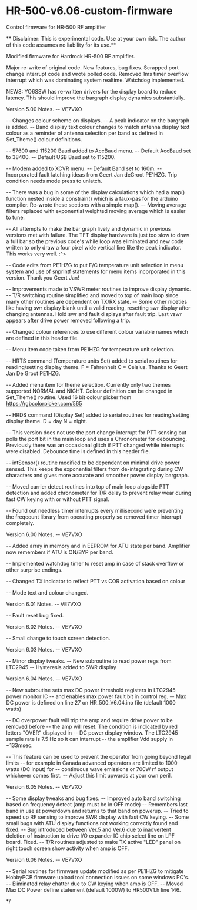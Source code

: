 # HR-500-v6.06-custom-firmware

Control firmware for HR-500 RF amplifier

\*\* Disclaimer: This is experimental code. Use at your own risk. The author of this code assumes no liability for its use.\*\*



Modified firmware for Hardrock HR-500 RF amplifier.

Major re-write of original code. New features, bug fixes.
Scrapped port change interrupt code and wrote polled code. Removed 1ms timer overflow interrupt which was dominating system realtime. Watchdog implemented.

NEWS: YO6SSW has re-written drivers for the display board to reduce latency. This should improve the bargraph display dynamics substantially.

Version 5.00 Notes. -- VE7VXO

-- Changes colour scheme on displays. -- A peak indicator on the bargraph is added. -- Band display text colour changes to match antenna display text colour as a reminder of antenna selection per band as defined in Set\_Theme() colour definitions.

-- 57600 and 115200 Baud added to AccBaud menu. -- Default AccBaud set to 38400. -- Default USB Baud set to 115200.

-- Modem added to XCVR menu. -- Default Band set to 160m. -- Incorporated fault latching ideas from Geert Jan deGroot PE1HZG. Trip condition needs mode press to unlatch.

-- There was a bug in some of the display calculations which had a map() function nested inside a constrain() which is a faux-pas for the arduino compiler. Re-wrote these sections with a simple map(). -- Moving average filters replaced with exponential weighted moving average which is easier to tune.

-- All attempts to make the bar graph lively and dynamic in previous versions met with failure.
The TFT display hardware is just too slow to draw a full bar so the previous code's while loop was eliminated and new code written to only draw a four pixel wide vertical line like the peak indicator.
This works very well. :^>

-- Code edits from PE1HZG to put F/C temperature unit selection in menu system and use of snprintf statements for menu items incorporated in this version. Thank you Geert Jan!

-- Improvements made to VSWR meter routines to improve display dynamic. -- T/R switching routine simplified and moved to top of main loop since many other routines are dependent on TX/RX state. -- Some other niceties like having swr display blank until a valid reading, resetting swr display after changing antennas. Hold swr and fault displays after fault trip. Last vswr appears after drive power removed following a trip.

-- Changed colour references to use different colour variable names which are defined in this header file.

-- Menu item code taken from PE1HZG for temperature unit selection.

-- HRTS command (Temperature units Set) added to serial routines for reading/setting display theme. F = Fahrenheit C = Celsius. Thanks to Geert Jan De Groot PE1HZG.

-- Added menu item for theme selection. Currently only two themes supported NORMAL and NIGHT.
Colour definition can be changed in Set\_Theme() routine. Used 16 bit colour picker from https://rgbcolorpicker.com/565

-- HRDS command (Display Set) added to serial routines for reading/setting display theme. D = day N = night.

-- This version does not use the port change interrupt for PTT sensing but polls the port bit in the main loop and uses a Chronometer for debouncing. Previously there was an occasional glitch if PTT changed while interrupts were disabled. Debounce time is defined in this header file.

-- intSensor() routine modified to be dependent on minimal drive power sensed. This keeps the exponential filters from de-integrating during CW characters and gives more accurate and smoother power display bargraph.

-- Moved carrier detect routines into top of main loop alogside PTT detection and added chronometer for T/R delay to prevent relay wear during fast CW keying with or without PTT signal.

-- Found out needless timer interrupts every millisecond were preventing the freqcount library from operating properly so removed timer interrupt completely.


Version 6.00 Notes. -- VE7VXO

-- Added array in memory and in EEPROM for ATU state per band. Amplifier now remembers if ATU is ON/BYP per band.

-- Implemented watchdog timer to reset amp in case of stack overflow or other surprise endings.

-- Changed TX indicator to reflect PTT vs COR activation based on colour

-- Mode text and colour changed.


Version 6.01 Notes. -- VE7VXO

-- Fault reset bug fixed.


Version 6.02 Notes. -- VE7VXO

-- Small change to touch screen detection.


Version 6.03 Notes. -- VE7VXO

-- Minor display tweaks.
-- New subroutine to read power regs from LTC2945
-- Hysteresis added to SWR display


Version 6.04 Notes. -- VE7VXO

-- New subroutine sets max DC power threshold registers in LTC2945 power monitor IC
-- and enables max power fault bit in control reg.
-- Max DC power is defined on line 27 on HR\_500\_V6.04.ino file (default 1000 watts)

-- DC overpower fault will trip the amp and require drive power to be removed before
-- the amp will reset.  The condition is indicated by red letters "OVER" displayed in
-- DC power display window.  The LTC2945 sample rate is 7.5 Hz so it can interrupt
-- the amplifier Vdd supply in ~133msec.

-- This feature can be used to prevent the operator from going beyond legal limits
-- for example in Canada advanced operators are limited to 1000 watts (DC input) for
-- continuous wave emissions or 700W rf output whichever comes first.
-- Adjust this limit upwards at your own peril.



Version 6.05 Notes. -- VE7VXO

-- Some display tweaks and bug fixes.
-- Improved auto band switching based on frequency detect (amp must be in OFF mode)
-- Remembers last band in use at powerdown and returns to that band on powerup.
-- Tried to speed up RF sensing to improve SWR display with fast CW keying.
-- Some small bugs with ATU display functions not working correctly found and fixed.
-- Bug introduced between Ver.5 and Ver.6 due to inadvertent deletion of instruction
   to drive I/O expander IC chip select line on LPF board. Fixed.
-- T/R routines adjusted to make TX active "LED" panel on right touch screen show
   activity when amp is OFF.

 Version 6.06 Notes. -- VE7VXO

  -- Serial routines for firmware update modified as per PE1HZG to mitigate HobbyPCB
     firmware upload tool connection issues on some windows PC's. 
  -- Eliminated relay chatter due to CW keying when amp is OFF.
  -- Moved Max DC Power define statement (default 1000W) to HR500V1.h line 146.

    

\*/

